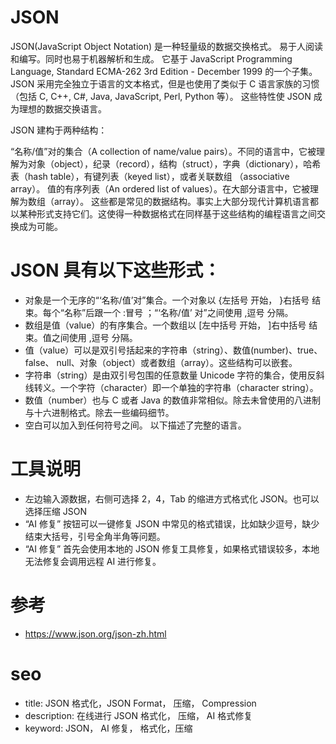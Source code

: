 # JSON

JSON(JavaScript Object Notation) 是一种轻量级的数据交换格式。 易于人阅读和编写。同时也易于机器解析和生成。 它基于 JavaScript Programming Language, Standard ECMA-262 3rd Edition - December 1999 的一个子集。 JSON 采用完全独立于语言的文本格式，但是也使用了类似于 C 语言家族的习惯（包括 C, C++, C#, Java, JavaScript, Perl, Python 等）。 这些特性使 JSON 成为理想的数据交换语言。

JSON 建构于两种结构：

“名称/值”对的集合（A collection of name/value pairs）。不同的语言中，它被理解为对象（object），纪录（record），结构（struct），字典（dictionary），哈希表（hash table），有键列表（keyed list），或者关联数组 （associative array）。
值的有序列表（An ordered list of values）。在大部分语言中，它被理解为数组（array）。
这些都是常见的数据结构。事实上大部分现代计算机语言都以某种形式支持它们。这使得一种数据格式在同样基于这些结构的编程语言之间交换成为可能。

# JSON 具有以下这些形式：

- 对象是一个无序的“‘名称/值’对”集合。一个对象以 {左括号 开始， }右括号 结束。每个“名称”后跟一个 :冒号 ；“‘名称/值’ 对”之间使用 ,逗号 分隔。
- 数组是值（value）的有序集合。一个数组以 [左中括号 开始， ]右中括号 结束。值之间使用 ,逗号 分隔。
- 值（value）可以是双引号括起来的字符串（string）、数值(number)、true、false、 null、对象（object）或者数组（array）。这些结构可以嵌套。
- 字符串（string）是由双引号包围的任意数量 Unicode 字符的集合，使用反斜线转义。一个字符（character）即一个单独的字符串（character string）。
- 数值（number）也与 C 或者 Java 的数值非常相似。除去未曾使用的八进制与十六进制格式。除去一些编码细节。
- 空白可以加入到任何符号之间。 以下描述了完整的语言。

# 工具说明

- 左边输入源数据，右侧可选择 2，4，Tab 的缩进方式格式化 JSON。也可以选择压缩 JSON
- “AI 修复” 按钮可以一键修复 JSON 中常见的格式错误，比如缺少逗号，缺少结束大括号，引号全角半角等问题。
- “AI 修复” 首先会使用本地的 JSON 修复工具修复，如果格式错误较多，本地无法修复会调用远程 AI 进行修复。

# 参考

- <https://www.json.org/json-zh.html>

# seo

- title: JSON 格式化，JSON Format， 压缩， Compression
- description: 在线进行 JSON 格式化， 压缩， AI 格式修复
- keyword: JSON， AI 修复， 格式化，压缩
